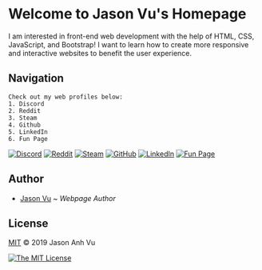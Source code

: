 # Welcome to Jason Vu's Homepage
I am interested in front-end web development with the help of HTML, CSS, JavaScript, and Bootstrap! I want to learn how to create more responsive and interactive websites to benefit the user experience.

## Navigation
```
Check out my web profiles below:
1. Discord
2. Reddit
3. Steam
4. Github
5. LinkedIn
6. Fun Page
```
[![Discord](https://img.shields.io/badge/Discord-Create%20conversation-0000ff)](https://discord.com)
[![Reddit](https://img.shields.io/badge/Reddit-The%20front%20page%20of%20the%20Internet-ff4301)](https://reddit.com/jvu404)
[![Steam](https://img.shields.io/badge/Steam-The%20ultimate%20destination%20for%20games-004F6C)](https://store.steampowered.com/hydrogen2_oxygen1)
[![GitHub](https://img.shields.io/badge/GitHub-Build%20software%20better%2C%20together-211F1F)](https://github.com/javu404)
[![LinkedIn](https://img.shields.io/badge/LinkedIn-Connecting%20the%20world's%20professionals-0077B5)](https://linkedin.com/in/jason-anh-vu/)
[![Fun Page](https://img.shields.io/badge/Fun%20Page-Jason%20Vu's%20Fun%20Page-yellowgreen)](https://javu404.github.io/fun-page.html)

## Author
- [Jason Vu](https://javu404.github.io) ~ *Webpage Author*

## License
[MIT](https://opensource.org/licenses/MIT) © 2019 Jason Anh Vu

[![The MIT License](https://img.shields.io/badge/License-MIT-yellow.svg)](https://opensource.org/licenses/MIT)
